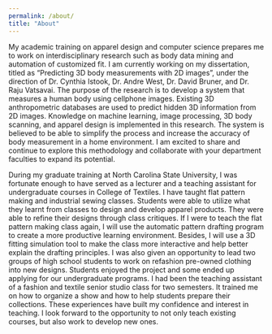 ```yaml
---
permalink: /about/
title: "About"
---
```


My academic training on apparel design and computer science prepares me to work on interdisciplinary research such as body data mining and automation of customized fit. I am currently working on my dissertation, titled as “Predicting 3D body measurements with 2D images”, under the direction of Dr. Cynthia Istook, Dr. Andre West, Dr. David Bruner, and Dr. Raju Vatsavai. The purpose of the research is to develop a system that measures a human body using cellphone images. Existing 3D anthropometric databases are used to predict hidden 3D information from 2D images. Knowledge on machine learning, image processing, 3D body scanning, and apparel design is implemented in this research. The system is believed to be able to simplify the process and increase the accuracy of body measurement in a home environment. I am excited to share and continue to explore this methodology and collaborate with your department faculties to expand its potential.

During my graduate training at North Carolina State University, I was fortunate enough to have served as a lecturer and a teaching assistant for undergraduate courses in College of Textiles. I have taught flat pattern making and industrial sewing classes. Students were able to utilize what they learnt from classes to design and develop apparel products. They were able to refine their designs through class critiques. If I were to teach the flat pattern making class again, I will use the automatic pattern drafting program to create a more productive learning environment. Besides, I will use a 3D fitting simulation tool to make the class more interactive and help better explain the drafting principles. I was also given an opportunity to lead two groups of high school students to work on refashion pre-owned clothing into new designs. Students enjoyed the project and some ended up applying for our undergraduate programs. I had been the teaching assistant of a fashion and textile senior studio class for two semesters. It trained me on how to organize a show and how to help students prepare their collections. These experiences have built my confidence and interest in teaching. I look forward to the opportunity to not only teach existing courses, but also work to develop new ones.